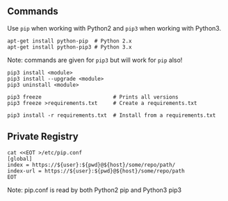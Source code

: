 ## Commands

Use `pip` when working with Python2 and `pip3` when working with Python3.

    apt-get install python-pip  # Python 2.x
    apt-get install python-pip3 # Python 3.x

Note: commands are given for `pip3` but will work for `pip` also!

    pip3 install <module>
    pip3 install --upgrade <module>
    pip3 uninstall <module>
    
    pip3 freeze                       # Prints all versions
    pip3 freeze >requirements.txt     # Create a requirements.txt
    
    pip3 install -r requirements.txt  # Install from a requirements.txt

## Private Registry

    cat <<EOT >/etc/pip.conf
    [global]
    index = https://${user}:${pwd}@${host}/some/repo/path/
    index-url = https://${user}:${pwd}@${host}/some/repo/path
    EOT

Note: pip.conf is read by both Python2 pip and Python3 pip3
